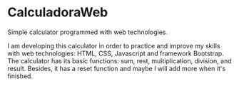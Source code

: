 # CalculadoraWeb
Simple calculator programmed with web technologies.

I am developing this calculator in order to practice and improve my skills with web technologies: HTML, CSS, Javascript and framework Bootstrap. 
The calculator has its basic functions: sum, rest, multiplication, division, and result. Besides, it has a reset function and maybe I will add more when it's finished.
